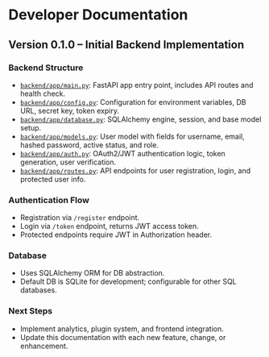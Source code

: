 # Developer Documentation

## Version 0.1.0 – Initial Backend Implementation

### Backend Structure

- [`backend/app/main.py`](backend/app/main.py:1): FastAPI app entry point, includes API routes and health check.
- [`backend/app/config.py`](backend/app/config.py:1): Configuration for environment variables, DB URL, secret key, token expiry.
- [`backend/app/database.py`](backend/app/database.py:1): SQLAlchemy engine, session, and base model setup.
- [`backend/app/models.py`](backend/app/models.py:1): User model with fields for username, email, hashed password, active status, and role.
- [`backend/app/auth.py`](backend/app/auth.py:1): OAuth2/JWT authentication logic, token generation, user verification.
- [`backend/app/routes.py`](backend/app/routes.py:1): API endpoints for user registration, login, and protected user info.

### Authentication Flow

- Registration via `/register` endpoint.
- Login via `/token` endpoint, returns JWT access token.
- Protected endpoints require JWT in Authorization header.

### Database

- Uses SQLAlchemy ORM for DB abstraction.
- Default DB is SQLite for development; configurable for other SQL databases.

### Next Steps

- Implement analytics, plugin system, and frontend integration.
- Update this documentation with each new feature, change, or enhancement.
